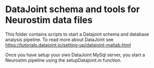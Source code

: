 # DataJoint schema and tools for Neurostim data files
This folder contains scripts to start a Datajoint schema and database analysis pipeline.
To read more about DataJoint see https://tutorials.datajoint.io/setting-up/datajoint-matlab.html


Once you have setup your own DataJoint MySql server, you  start a Neurostim pipeline using the setupDatajoint.m function. 
